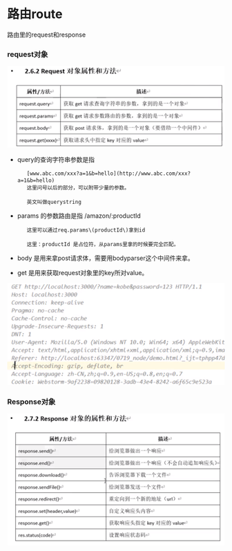 # 路由route

路由里的request和response

### request对象

![](.gitbook/assets/image%20%2823%29.png)

* query的查询字符串参数是指 

         [www.abc.com/xxx?a=1&b=hello](http://www.abc.com/xxx?a=1&b=hello)  
         这里问号以后的部分，可以附带少量的参数。

         英文叫做querystring

* params 的参数路由是指 /amazon/:productId  

         这里可以通过req.params\(productId\)拿到id

         这里：productId 是占位符，从params里拿的时候要完全匹配。

* body 是用来拿post请求体，需要用bodyparser这个中间件来拿。
* get 是用来获取request对象里的key所对value。

![](.gitbook/assets/image%20%2825%29.png)

### Response对象

![](.gitbook/assets/image%20%2824%29.png)



